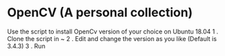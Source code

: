 # OpenCV (A personal collection)
Use the script to install OpenCv version of your choice on Ubuntu 18.04
1 . Clone the script in ~
2 . Edit and change the version as you like (Default is 3.4.3)
3 . Run
